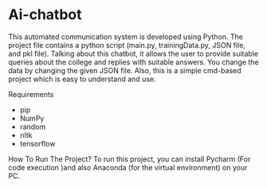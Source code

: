 # Ai-chatbot
This automated communication system is developed using Python. The project file contains a python script (main.py, trainingData.py, JSON file, and pkl file). Talking about this chatbot, it allows the user to provide suitable queries about the college and replies with suitable answers. You change the data by changing the given JSON file. Also, this is a simple cmd-based project which is easy to understand and use.

Requirements

- pip
- NumPy
- random
- nltk
- tensorflow

How To Run The Project?
To run this project, you can install Pycharm (For code execution )and also Anaconda (for the virtual environment) on your PC. 
